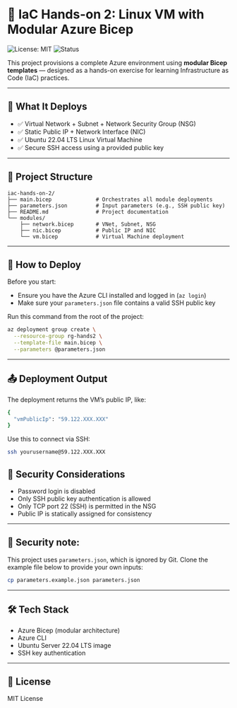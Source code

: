 # 🧱 IaC Hands-on 2: Linux VM with Modular Azure Bicep

![License: MIT](https://img.shields.io/badge/License-MIT-yellow.svg)
![Status](https://img.shields.io/badge/status-in_progress-blue)

This project provisions a complete Azure environment using **modular Bicep templates** — designed as a hands-on exercise for learning Infrastructure as Code (IaC) practices.

---

## 🚀 What It Deploys

- ✅ Virtual Network + Subnet + Network Security Group (NSG)
- ✅ Static Public IP + Network Interface (NIC)
- ✅ Ubuntu 22.04 LTS Linux Virtual Machine
- ✅ Secure SSH access using a provided public key

---

## 📁 Project Structure

```
iac-hands-on-2/
├── main.bicep              # Orchestrates all module deployments
├── parameters.json         # Input parameters (e.g., SSH public key)
├── README.md               # Project documentation
└── modules/
    ├── network.bicep       # VNet, Subnet, NSG
    ├── nic.bicep           # Public IP and NIC
    └── vm.bicep            # Virtual Machine deployment
```

---

## 🧪 How to Deploy

Before you start:

- Ensure you have the Azure CLI installed and logged in (`az login`)
- Make sure your `parameters.json` file contains a valid SSH public key

Run this command from the root of the project:

```bash
az deployment group create \
  --resource-group rg-hands2 \
  --template-file main.bicep \
  --parameters @parameters.json
```
----
## 📤 Deployment Output

The deployment returns the VM’s public IP, like:
```bash
{
  "vmPublicIp": "59.122.XXX.XXX"
}
```
Use this to connect via SSH:
```bash
ssh yourusername@59.122.XXX.XXX
```
## 🔐 Security Considerations

* Password login is disabled  
* Only SSH public key authentication is allowed  
* Only TCP port 22 (SSH) is permitted in the NSG  
* Public IP is statically assigned for consistency  
---
## 🔐 Security note:
This project uses `parameters.json`, which is ignored by Git. Clone the example file below to provide your own inputs:
```bash
cp parameters.example.json parameters.json
```
---
## 🛠️ Tech Stack
* Azure Bicep (modular architecture)
* Azure CLI
* Ubuntu Server 22.04 LTS image
* SSH key authentication
---
## 📜 License
MIT License
